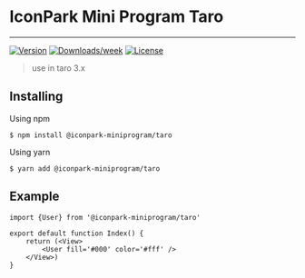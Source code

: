# IconPark Mini Program Taro

---

[![Version](https://img.shields.io/npm/v/@iconpark-miniprogram/taro.svg)](https://npmjs.org/package/@iconpark-miniprogram/taro)
[![Downloads/week](https://img.shields.io/npm/dw/@iconpark-miniprogram/taro.svg)](https://npmjs.org/package/@iconpark-miniprogram/taro)
[![License](https://img.shields.io/npm/l/@iconpark-miniprogram/taro.svg)](https://github.com/yangger6/iconpark-miniprogram/blob/master/packages/taro/package.json)

> use in taro 3.x

## Installing

Using npm

`$ npm install @iconpark-miniprogram/taro`

Using yarn

`$ yarn add @iconpark-miniprogram/taro`

## Example

```
import {User} from '@iconpark-miniprogram/taro'

export default function Index() {
    return (<View>
        <User fill='#000' color='#fff' />
    </View>)
}

```
